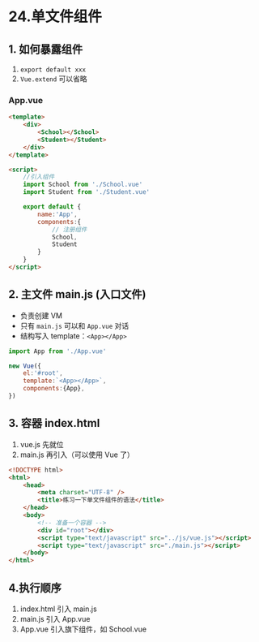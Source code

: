 # 24.单文件组件 

## 1. 如何暴露组件

1. `export default xxx`
2. `Vue.extend` 可以省略

### App.vue

```html
<template>
	<div>
		<School></School>
		<Student></Student>
	</div>
</template>

<script>
	//引入组件
	import School from './School.vue'
	import Student from './Student.vue'

	export default {
		name:'App',
		components:{
            // 注册组件
			School,
			Student
		}
	}
</script>
```

## 2. 主文件 main.js (入口文件)

- 负责创建 VM
- 只有 `main.js` 可以和 `App.vue` 对话
- 结构写入 template：`<App></App>`

```js
import App from './App.vue'

new Vue({
	el:'#root',
	template:`<App></App>`,
	components:{App},
})
```

## 3. 容器 index.html

1. vue.js 先就位
2. main.js 再引入（可以使用 Vue 了）

```html
<!DOCTYPE html>
<html>
	<head>
		<meta charset="UTF-8" />
		<title>练习一下单文件组件的语法</title>
	</head>
	<body>
		<!-- 准备一个容器 -->
		<div id="root"></div>
		<script type="text/javascript" src="../js/vue.js"></script>
		<script type="text/javascript" src="./main.js"></script>
	</body>
</html>
```

## 4.执行顺序

1. index.html 引入 main.js
2. main.js 引入 App.vue
3. App.vue 引入旗下组件，如 School.vue

